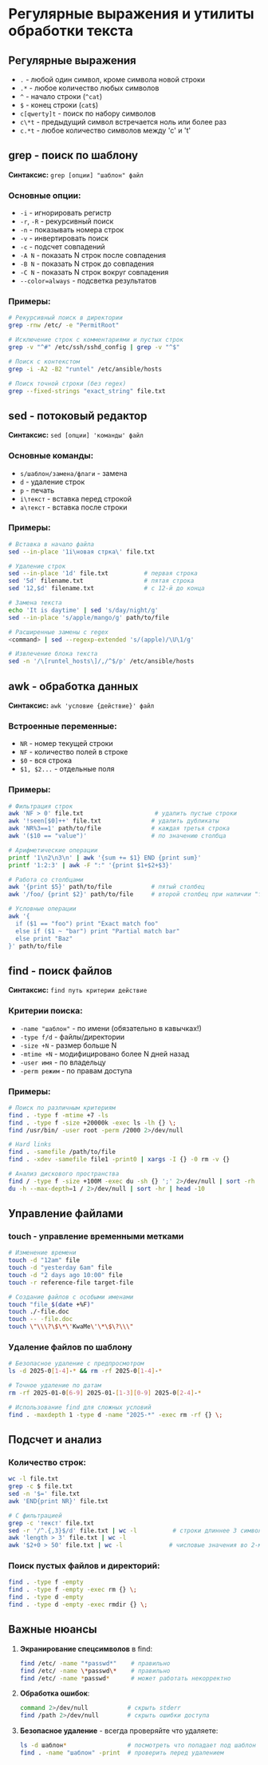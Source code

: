 # Регулярные выражения и утилиты обработки текста

## Регулярные выражения
- `.` - любой один символ, кроме символа новой строки
- `.*` - любое количество любых символов
- `^` - начало строки (`^cat`)
- `$` - конец строки (`cat$`)
- `c[qwerty]t` - поиск по набору символов
- `c\*t` - предыдущий символ встречается ноль или более раз
- `c.*t` - любое количество символов между 'c' и 't'

## grep - поиск по шаблону
**Синтаксис:** `grep [опции] "шаблон" файл`

### Основные опции:
- `-i` - игнорировать регистр
- `-r`, `-R` - рекурсивный поиск
- `-n` - показывать номера строк
- `-v` - инвертировать поиск
- `-c` - подсчет совпадений
- `-A N` - показать N строк после совпадения
- `-B N` - показать N строк до совпадения
- `-C N` - показать N строк вокруг совпадения
- `--color=always` - подсветка результатов

### Примеры:
```bash
# Рекурсивный поиск в директории
grep -rnw /etc/ -e "PermitRoot"

# Исключение строк с комментариями и пустых строк
grep -v "^#" /etc/ssh/sshd_config | grep -v "^$"

# Поиск с контекстом
grep -i -A2 -B2 "runtel" /etc/ansible/hosts

# Поиск точной строки (без regex)
grep --fixed-strings "exact_string" file.txt
```

## sed - потоковый редактор
**Синтаксис:** `sed [опции] 'команды' файл`

### Основные команды:
- `s/шаблон/замена/флаги` - замена
- `d` - удаление строк
- `p` - печать
- `i\текст` - вставка перед строкой
- `a\текст` - вставка после строки

### Примеры:
```bash
# Вставка в начало файла
sed --in-place '1i\новая стрка\' file.txt

# Удаление строк
sed --in-place '1d' file.txt          # первая строка
sed '5d' filename.txt                 # пятая строка
sed '12,$d' filename.txt              # с 12-й до конца

# Замена текста
echo 'It is daytime' | sed 's/day/night/g'
sed --in-place 's/apple/mango/g' path/to/file

# Расширенные замены с regex
<command> | sed --regexp-extended 's/(apple)/\U\1/g'

# Извлечение блока текста
sed -n '/\[runtel_hosts\]/,/^$/p' /etc/ansible/hosts
```

## awk - обработка данных
**Синтаксис:** `awk 'условие {действие}' файл`

### Встроенные переменные:
- `NR` - номер текущей строки
- `NF` - количество полей в строке
- `$0` - вся строка
- `$1, $2...` - отдельные поля

### Примеры:
```bash
# Фильтрация строк
awk 'NF > 0' file.txt                    # удалить пустые строки
awk '!seen[$0]++' file.txt              # удалить дубликаты
awk 'NR%3==1' path/to/file              # каждая третья строка
awk '($10 == "value")'                  # по значению столбца

# Арифметические операции
printf '1\n2\n3\n' | awk '{sum += $1} END {print sum}'
printf '1:2:3' | awk -F ":" '{print $1+$2+$3}'

# Работа со столбцами
awk '{print $5}' path/to/file           # пятый столбец
awk '/foo/ {print $2}' path/to/file     # второй столбец при наличии "foo"

# Условные операции
awk '{
  if ($1 == "foo") print "Exact match foo"
  else if ($1 ~ "bar") print "Partial match bar" 
  else print "Baz"
}' path/to/file
```

## find - поиск файлов
**Синтаксис:** `find путь критерии действие`

### Критерии поиска:
- `-name "шаблон"` - по имени (обязательно в кавычках!)
- `-type f/d` - файлы/директории
- `-size +N` - размер больше N
- `-mtime +N` - модифицировано более N дней назад
- `-user имя` - по владельцу
- `-perm режим` - по правам доступа

### Примеры:
```bash
# Поиск по различным критериям
find . -type f -mtime +7 -ls
find . -type f -size +20000k -exec ls -lh {} \;
find /usr/bin/ -user root -perm /2000 2>/dev/null

# Hard links
find . -samefile /path/to/file
find . -xdev -samefile file1 -print0 | xargs -I {} -0 rm -v {}

# Анализ дискового пространства
find / -type f -size +100M -exec du -sh {} ';' 2>/dev/null | sort -rh
du -h --max-depth=1 / 2>/dev/null | sort -hr | head -10
```

## Управление файлами

### touch - управление временными метками
```bash
# Изменение времени
touch -d "12am" file
touch -d "yesterday 6am" file
touch -d "2 days ago 10:00" file
touch -r reference-file target-file

# Создание файлов с особыми именами
touch "file_$(date +%F)"
touch ./-file.doc
touch -- -file.doc
touch \"\\\?\$\*\'KwaMe\'\*\$\?\\\"
```

### Удаление файлов по шаблону
```bash
# Безопасное удаление с предпросмотром
ls -d 2025-0[1-4]-* && rm -rf 2025-0[1-4]-*

# Точное удаление по датам
rm -rf 2025-01-0[6-9] 2025-01-[1-3][0-9] 2025-0[2-4]-*

# Использование find для сложных условий
find . -maxdepth 1 -type d -name "2025-*" -exec rm -rf {} \;
```

## Подсчет и анализ

### Количество строк:
```bash
wc -l file.txt
grep -c $ file.txt
sed -n '$=' file.txt
awk 'END{print NR}' file.txt

# С фильтрацией
grep -c 'текст' file.txt
sed -r '/^.{,3}$/d' file.txt | wc -l          # строки длиннее 3 символов
awk 'length > 3' file.txt | wc -l
awk '$2+0 > 50' file.txt | wc -l             # числовые значения во 2-м столбце > 50
```

### Поиск пустых файлов и директорий:
```bash
find . -type f -empty
find . -type f -empty -exec rm {} \;
find . -type d -empty
find . -type d -empty -exec rmdir {} \;
```

## Важные нюансы

1. **Экранирование спецсимволов** в find:
   ```bash
   find /etc/ -name "*passwd*"    # правильно
   find /etc/ -name \*passwd\*    # правильно
   find /etc/ -name *passwd*      # может работать некорректно
   ```

2. **Обработка ошибок**:
   ```bash
   command 2>/dev/null           # скрыть stderr
   find /path 2>/dev/null        # скрыть ошибки доступа
   ```

3. **Безопасное удаление** - всегда проверяйте что удаляете:
   ```bash
   ls -d шаблон*                 # посмотреть что попадает под шаблон
   find . -name "шаблон" -print  # проверить перед удалением
   ```
